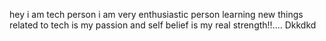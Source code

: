 hey i am tech person
i am very enthusiastic person
learning new things related to tech is my passion and
self belief is my real strength!!....
Dkkdkd
